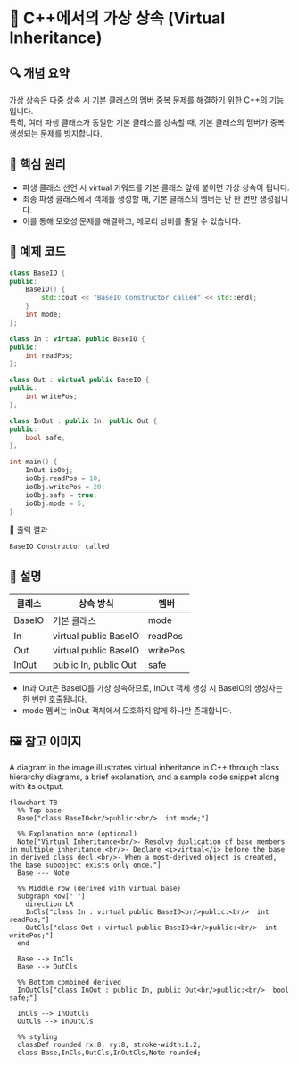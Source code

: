 # 📘 C++에서의 가상 상속 (Virtual Inheritance)

## 🔍 개념 요약
가상 상속은 다중 상속 시 기본 클래스의 멤버 중복 문제를 해결하기 위한 C++의 기능입니다.  
특히, 여러 파생 클래스가 동일한 기본 클래스를 상속할 때, 기본 클래스의 멤버가 중복 생성되는 문제를 방지합니다.

## 🧠 핵심 원리
- 파생 클래스 선언 시 virtual 키워드를 기본 클래스 앞에 붙이면 가상 상속이 됩니다.
- 최종 파생 클래스에서 객체를 생성할 때, 기본 클래스의 멤버는 단 한 번만 생성됩니다.  
- 이를 통해 모호성 문제를 해결하고, 메모리 낭비를 줄일 수 있습니다.  

## 🧱 예제 코드
```cpp
class BaseIO {
public:
    BaseIO() {
        std::cout << "BaseIO Constructor called" << std::endl;
    }
    int mode;
};

class In : virtual public BaseIO {
public:
    int readPos;
};

class Out : virtual public BaseIO {
public:
    int writePos;
};

class InOut : public In, public Out {
public:
    bool safe;
};

int main() {
    InOut ioObj;
    ioObj.readPos = 10;
    ioObj.writePos = 20;
    ioObj.safe = true;
    ioObj.mode = 5;
}
```

🧾 출력 결과
```
BaseIO Constructor called
```


## 📌 설명
| 클래스 | 상속 방식 | 멤버 | 
|--------|---------|-------|
| BaseIO | 기본 클래스 | mode | 
| In | virtual public BaseIO | readPos | 
| Out | virtual public BaseIO | writePos | 
| InOut | public In, public Out | safe | 


- In과 Out은 BaseIO를 가상 상속하므로, InOut 객체 생성 시 BaseIO의 생성자는 한 번만 호출됩니다.
- mode 멤버는 InOut 객체에서 모호하지 않게 하나만 존재합니다.

## 🖼️ 참고 이미지
A diagram in the image illustrates virtual inheritance in C++ through class hierarchy diagrams, a brief explanation, and a sample code snippet along with its output.

```mermaid
flowchart TB
  %% Top base
  Base["class BaseIO<br/>public:<br/>  int mode;"]

  %% Explanation note (optional)
  Note["Virtual Inheritance<br/>- Resolve duplication of base members in multiple inheritance.<br/>- Declare <i>virtual</i> before the base in derived class decl.<br/>- When a most-derived object is created, the base subobject exists only once."]
  Base --- Note

  %% Middle row (derived with virtual base)
  subgraph Row[" "]
    direction LR
    InCls["class In : virtual public BaseIO<br/>public:<br/>  int readPos;"]
    OutCls["class Out : virtual public BaseIO<br/>public:<br/>  int writePos;"]
  end

  Base --> InCls
  Base --> OutCls

  %% Bottom combined derived
  InOutCls["class InOut : public In, public Out<br/>public:<br/>  bool safe;"]

  InCls --> InOutCls
  OutCls --> InOutCls

  %% styling
  classDef rounded rx:8, ry:8, stroke-width:1.2;
  class Base,InCls,OutCls,InOutCls,Note rounded;


```


